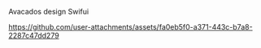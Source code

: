 Avacados design Swifui


https://github.com/user-attachments/assets/fa0eb5f0-a371-443c-b7a8-2287c47dd279

